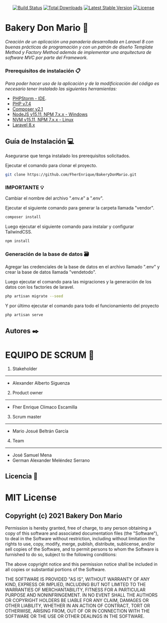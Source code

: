 <p align="center">
<a href="https://travis-ci.org/laravel/framework"><img src="https://travis-ci.org/laravel/framework.svg" alt="Build Status"></a>
<a href="https://packagist.org/packages/laravel/framework"><img src="https://img.shields.io/packagist/dt/laravel/framework" alt="Total Downloads"></a>
<a href="https://packagist.org/packages/laravel/framework"><img src="https://img.shields.io/packagist/v/laravel/framework" alt="Latest Stable Version"></a>
<a href="https://packagist.org/packages/laravel/framework"><img src="https://img.shields.io/packagist/l/laravel/framework" alt="License"></a>
</p>

# Bakery Don Mario :bread:

_Creación de un aplicación una panadería desarrollada en Laravel 8 con buenas prácticas de programación y con un patrón de diseño Template Method y Factory Method además de implementar una arquitectura de software MVC por parte del Framework._

### Prerequisitos de instalación 📋

_Para poder hacer uso de la aplicación y de la modificicación del código es necesario tener instalado las siguientes herramientas:_

- [PHPStorm - IDE](https://www.jetbrains.com/es-es/phpstorm/).
- [PHP v7.4](https://www.php.net/downloads)
- [Composer v2.1](https://getcomposer.org/download/)
- [NodeJS v15.11, NPM 7.x.x - Windows](https://nodejs.org/es/download/)
- [NVM v15.11, NPM 7.x.x - Linux](https://github.com/nvm-sh/nvm)
- [Laravel 8.x](https://laravel.com/docs/8.x/installation)

## Guía de Instalación 💻

Asegurarse que tenga instalado los prerequisitos solicitados.

Ejecutar el comando para clonar el proyecto.

```bash
git clone https://github.com/FherEnrique/BakeryDonMario.git
```

### IMPORTANTE :bulb:

Cambiar el nombre del archivo ".env.e" a ".env".

Ejecutar el siguiente comando para generar la carpeta llamada "vendor".

```bash
composer install
```

Luego ejecutar el siguiente comando para instalar y configurar TailwindCSS.

```bash
npm install
```
### Generación de la base de datos :card_file_box:

Agregar las credenciales de la base de datos en el archivo llamado ".env" y crear la base de datos llamada "vendetodo".

Luego ejecutar el comando para las migraciones y la generación de los datos con los factories de laravel.

```bash
php artisan migrate --seed
```

Y por último ejecutar el comando para todo el funcionamiento del proyecto

```bash
php artisan serve
```

## Autores ✒️

EQUIPO DE SCRUM :busts_in_silhouette:
=======================================
1. Stakeholder
----------------------------------------------
- Alexander Alberto Siguenza

2. Product owner
----------------------------------------------
- Fher Enrique Climaco Escamilla

3. Scrum master
----------------------------------------------
- Mario Josué Beltrán García

4. Team
-----------------------------------------------
- José Samuel Mena
- German Alexander Meléndez Serrano

## Licencia 📄

MIT License
===================

Copyright (c) 2021 Bakery Don Mario
-------------------------------------------------

Permission is hereby granted, free of charge, to any person obtaining
a copy of this software and associated documentation files (the
"Software"), to deal in the Software without restriction, including
without limitation the rights to use, copy, modify, merge, publish,
distribute, sublicense, and/or sell copies of the Software, and to
permit persons to whom the Software is furnished to do so, subject to
the following conditions:

The above copyright notice and this permission notice shall be
included in all copies or substantial portions of the Software.

THE SOFTWARE IS PROVIDED "AS IS", WITHOUT WARRANTY OF ANY KIND,
EXPRESS OR IMPLIED, INCLUDING BUT NOT LIMITED TO THE WARRANTIES OF
MERCHANTABILITY, FITNESS FOR A PARTICULAR PURPOSE AND
NONINFRINGEMENT. IN NO EVENT SHALL THE AUTHORS OR COPYRIGHT HOLDERS BE
LIABLE FOR ANY CLAIM, DAMAGES OR OTHER LIABILITY, WHETHER IN AN ACTION
OF CONTRACT, TORT OR OTHERWISE, ARISING FROM, OUT OF OR IN CONNECTION
WITH THE SOFTWARE OR THE USE OR OTHER DEALINGS IN THE SOFTWARE.


